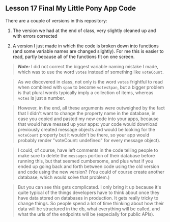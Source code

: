 ## Lesson 17 Final My Little Pony App Code

There are a couple of versions in this repository:

1. The version we had at the end of class, very slightly cleaned up and with errors corrected

2. A version I just made in which the code is broken down into functions (and some variable names are changed slightly). For me this is easier to read, partly because all of the functions fit on one screen. 

>___Note:___ I did not correct the biggest variable naming mistake I made, which was to use the word `votes` instead of something like `voteCount`. 

>As we discovered in class, not only is the word `votes` frightful to read when combined with `span` to become `votesSpan`, but a bigger problem is that plural words typically imply a collection of items, whereas `votes` is just a number. 

>However, in the end, all these arguments were outweighed by the fact that I didn't want to change the property name in the database, in case you copied and pasted my new code into your apps, because that would have messed up your apps: your code would download previously created message objects and would be looking for the `voteCount` property but it wouldn't be there, so your app would probably render "voteCount: undefined" for every message object).

>I could, of course, have left comments in the code telling people to make sure to delete the `messages` portion of their database before running this, but that seemed cumbersome, and plus what if you ended up going back and forth between code using the old version and code using the new version? (You could of course create another database, which would solve that problem.)

>But you can see this gets complicated. I only bring it up because it's quite typical of the things developers have to think about once they have data stored on databases in production. It gets really tricky to change things. So people spend a lot of time thinking about how their data will be structured in the db, what everything will be called, and what the urls of the endpoints will be (especially for public APIs).
